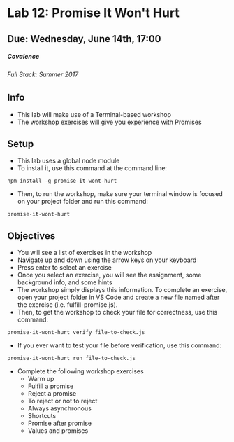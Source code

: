 # Lab 12: Promise It Won't Hurt
## Due: Wednesday, June 14th, 17:00

##### Covalence
###### Full Stack: Summer 2017

## Info
* This lab will make use of a Terminal-based workshop
* The workshop exercises will give you experience with Promises

## Setup
* This lab uses a global node module
* To install it, use this command at the command line:
```
npm install -g promise-it-wont-hurt
```
* Then, to run the workshop, make sure your terminal window is focused on your project folder and run this command:
```
promise-it-wont-hurt
```

## Objectives
* You will see a list of exercises in the workshop
* Navigate up and down using the arrow keys on your keyboard
* Press enter to select an exercise
* Once you select an exercise, you will see the assignment, some background info, and some hints
* The workshop simply displays this information. To complete an exercise, open your project folder in VS Code and create a new file named after the exercise (i.e. fulfill-promise.js).
* Then, to get the workshop to check your file for correctness, use this command:
```
promise-it-wont-hurt verify file-to-check.js
```
* If you ever want to test your file before verification, use this command:
```
promise-it-wont-hurt run file-to-check.js
```
* Complete the following workshop exercises
    * Warm up
    * Fulfill a promise
    * Reject a promise
    * To reject or not to reject
    * Always asynchronous
    * Shortcuts
    * Promise after promise
    * Values and promises